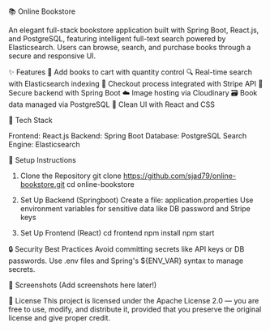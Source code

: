 📚 Online Bookstore

An elegant full-stack bookstore application built with Spring Boot, React.js, and PostgreSQL, featuring intelligent full-text search powered by Elasticsearch. Users can browse, search, and purchase books through a secure and responsive UI.

✨ Features
🛒 Add books to cart with quantity control
🔍 Real-time search with Elasticsearch indexing
🧾 Checkout process integrated with Stripe API
🔐 Secure backend with Spring Boot
☁️ Image hosting via Cloudinary
🗃️ Book data managed via PostgreSQL
🧠 Clean UI with React and CSS


🧰 Tech Stack

Frontend: React.js
Backend: Spring Boot
Database: PostgreSQL
Search Engine: Elasticsearch


🚀 Setup Instructions
1. Clone the Repository
git clone https://github.com/sjad79/online-bookstore.git
cd online-bookstore

2. Set Up Backend (Springboot)
Create a file: application.properties
Use environment variables for sensitive data like DB password and Stripe keys

4. Set Up Frontend (React)
cd frontend
npm install
npm start

🔒 Security Best Practices
Avoid committing secrets like API keys or DB passwords.
Use .env files and Spring's ${ENV_VAR} syntax to manage secrets.

📸 Screenshots
(Add screenshots here later!)

📜 License
This project is licensed under the Apache License 2.0 — you are free to use, modify, and distribute it, provided that you preserve the original license and give proper credit.












